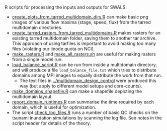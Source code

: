 R scripts for processing the inputs and outputs for SWALS.

* [create_plots_from_tarred_multidomain_dirs.R](create_plots_from_tarred_multidomain_dirs.R) can make basic png images of various flow maxima (stage, speed, flux) from the tarred multidomain directories.
* [create_tarred_rasters_from_tarred_multidomains.R](create_tarred_rasters_from_tarred_multidomains.R) makes rasters for an existing tarred multidomain folder, saving them to another tar archive. This approach of using tarfiles is important to avoid making too many files (violating our iinode quota on NCI).
* [make_rasters.R](make_rasters.R) and [make_all_rasters.sh](make_all_rasters.sh) are useful for making rasters from a single model run.
* [load_balance_script.R](load_balance_script.R) can be run from inside a multidomain directory, and will produce a file `load_balance_file.txt` which tries to distribute domains among MPI images to equally distribute the work from that run.
    * The text files in [../multidomain_design_control](../multidomain_design_control) were produced this way (but apply to different model setups and core-counts).
* [make_domains_shapefile.R](make_domains_shapefile.R) can make a shapefile depicting the multidomain layout.
* [report_domain_runtimes.R](report_domain_runtimes.R) can summarise the time required by each domain, which is useful for optimization.
* The script [check_log_files.R](check_log_files.R) runs a number of basic QC checks on the tsunami inundation simulations by scanning the log file. See notes in the script header for details of the theory.
